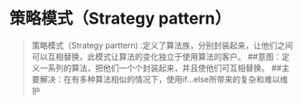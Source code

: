 # 策略模式（Strategy pattern）
> 策略模式（Strategy parttern) :定义了算法族，分别封装起来，让他们之间可以互相替换，此模式让算法的变化独立于使用算法的客户。
##意图：定义一系列的算法，把他们一个个封装起来，并且使他们可互相替换。
##主要解决：在有多种算法相似的情况下，使用if...else所带来的复杂和难以维护


